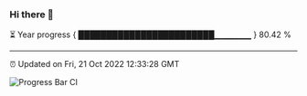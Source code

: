 ### Hi there 👋

⏳ Year progress { ████████████████████████▁▁▁▁▁▁ } 80.42 %

---

⏰ Updated on Fri, 21 Oct 2022 12:33:28 GMT

![Progress Bar CI](https://github.com/liununu/liununu/workflows/Progress%20Bar%20CI/badge.svg)
